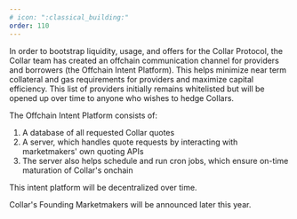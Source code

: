 ```yaml
---
# icon: ":classical_building:"
order: 110
---
```


In order to bootstrap liquidity, usage, and offers for the Collar Protocol, the Collar team has created an offchain communication channel for providers and borrowers (the Offchain Intent Platform). This helps minimize near term collateral and gas requirements for providers and maximize capital efficiency. This list of providers initially remains whitelisted but will be opened up over time to anyone who wishes to hedge Collars.

The Offchain Intent Platform consists of:

1. A database of all requested Collar quotes
2. A server, which handles quote requests by interacting with marketmakers' own quoting APIs
3. The server also helps schedule and run cron jobs, which ensure on-time maturation of Collar's onchain

This intent platform will be decentralized over time.

Collar's Founding Marketmakers will be announced later this year.

